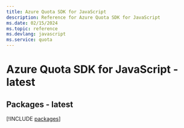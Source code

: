 ```yaml
---
title: Azure Quota SDK for JavaScript
description: Reference for Azure Quota SDK for JavaScript
ms.date: 02/15/2024
ms.topic: reference
ms.devlang: javascript
ms.service: quota
---
```

# Azure Quota SDK for JavaScript - latest
## Packages - latest
[!INCLUDE [packages](quota-index.md)]